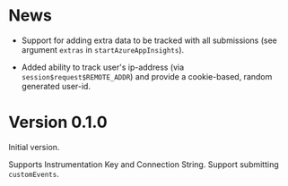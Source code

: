 # News

* Support for adding extra data to be tracked with all submissions (see argument `extras` in `startAzureAppInsights`).

* Added ability to track user's ip-address (via `session$request$REMOTE_ADDR`)
  and provide a cookie-based, random generated user-id.

# Version 0.1.0

Initial version.

Supports Instrumentation Key and Connection String.
Support submitting `customEvents`.
